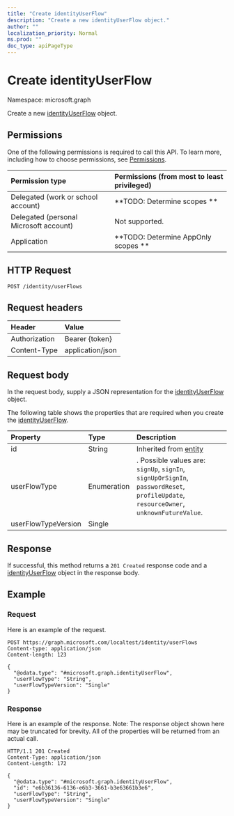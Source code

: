 ```yaml
---
title: "Create identityUserFlow"
description: "Create a new identityUserFlow object."
author: ""
localization_priority: Normal
ms.prod: ""
doc_type: apiPageType
---
```


# Create identityUserFlow

Namespace: microsoft.graph

Create a new [identityUserFlow](../resources/identityuserflow.md) object.

## Permissions
One of the following permissions is required to call this API. To learn more, including how to choose permissions, see [Permissions](/concepts/permissions-reference.md).

|Permission type|Permissions (from most to least privileged)|
|:---|:---|
|Delegated (work or school account)|**TODO: Determine scopes **|
|Delegated (personal Microsoft account)|Not supported.|
|Application|**TODO: Determine AppOnly scopes **|

## HTTP Request
<!-- {
  "blockType": "ignored"
}
-->
``` http
POST /identity/userFlows
```

## Request headers
|Header|Value|
|:---|:---|
|Authorization|Bearer {token}|
|Content-Type|application/json|

## Request body
In the request body, supply a JSON representation for the [identityUserFlow](../resources/identityuserflow.md) object.

The following table shows the properties that are required when you create the [identityUserFlow](../resources/identityuserflow.md).

|Property|Type|Description|
|:---|:---|:---|
|id|String| Inherited from [entity](../resources/entity.md)|
|userFlowType|Enumeration|. Possible values are: `signUp`, `signIn`, `signUpOrSignIn`, `passwordReset`, `profileUpdate`, `resourceOwner`, `unknownFutureValue`.|
|userFlowTypeVersion|Single||



## Response
If successful, this method returns a `201 Created` response code and a [identityUserFlow](../resources/identityuserflow.md) object in the response body.

## Example

### Request
Here is an example of the request.
<!-- {
  "blockType": "request",
  "name": "create_identityuserflow_from_"
}
-->
``` http
POST https://graph.microsoft.com/localtest/identity/userFlows
Content-type: application/json
Content-length: 123

{
  "@odata.type": "#microsoft.graph.identityUserFlow",
  "userFlowType": "String",
  "userFlowTypeVersion": "Single"
}
```

### Response
Here is an example of the response. Note: The response object shown here may be truncated for brevity. All of the properties will be returned from an actual call.
<!-- {
  "blockType": "response",
  "truncated": true,
  "@odata.type": "microsoft.graph.identityuserflow"
}
-->
``` http
HTTP/1.1 201 Created
Content-Type: application/json
Content-Length: 172

{
  "@odata.type": "#microsoft.graph.identityUserFlow",
  "id": "e6b36136-6136-e6b3-3661-b3e63661b3e6",
  "userFlowType": "String",
  "userFlowTypeVersion": "Single"
}
```

